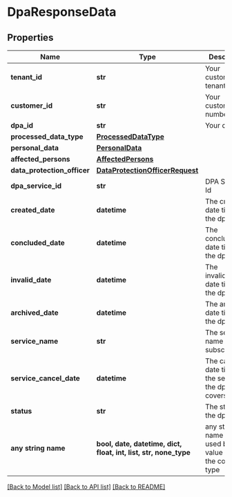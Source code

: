 # DpaResponseData


## Properties
Name | Type | Description | Notes
------------ | ------------- | ------------- | -------------
**tenant_id** | **str** | Your customer tenant id | 
**customer_id** | **str** | Your customer number | 
**dpa_id** | **str** | Your dpa id. | 
**processed_data_type** | [**ProcessedDataType**](ProcessedDataType.md) |  | 
**personal_data** | [**PersonalData**](PersonalData.md) |  | 
**affected_persons** | [**AffectedPersons**](AffectedPersons.md) |  | 
**data_protection_officer** | [**DataProtectionOfficerRequest**](DataProtectionOfficerRequest.md) |  | 
**dpa_service_id** | **str** | DPA Service Id | 
**created_date** | **datetime** | The creation date time for the dpa | 
**concluded_date** | **datetime** | The conclusion date time for the dpa | 
**invalid_date** | **datetime** | The invalidation date time for the dpa | 
**archived_date** | **datetime** | The archiving date time for the dpa | 
**service_name** | **str** | The service name and subscriptionId | 
**service_cancel_date** | **datetime** | The cancel date time for the service the dpa covers | 
**status** | **str** | The status of the dpa | 
**any string name** | **bool, date, datetime, dict, float, int, list, str, none_type** | any string name can be used but the value must be the correct type | [optional]

[[Back to Model list]](../README.md#documentation-for-models) [[Back to API list]](../README.md#documentation-for-api-endpoints) [[Back to README]](../README.md)


